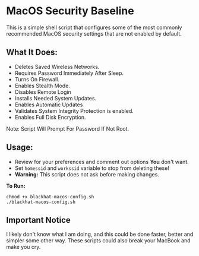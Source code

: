 # MacOS Security Baseline
This is a simple shell script that configures some of the most commonly recommended MacOS security settings that are not enabled by default.

## What It Does:
-   Deletes Saved Wireless Networks.
-   Requires Password Immediately After Sleep.
-   Turns On Firewall.
 -   Enables Stealth Mode.
-   Disables Remote Login
-   Installs Needed System Updates.
 -   Enables Automatic Updates
-   Validates System Integrity Protection is enabled.
-   Enables Full Disk Encryption.

Note: Script Will Prompt For Password If Not Root.

## Usage:
-   Review for your preferences and comment out options **You** don't want.
-   Set `homessid` and `workssid` variable to stop from deleting these!
-   **Warning:** This script does not ask before making changes.

**To Run:**

```
chmod +x blackhat-macos-config.sh
./blackhat-macos-config.sh
```


## Important Notice
I likely don't know what I am doing, and this could be done faster, better and simpler some other way. These scripts could also break your MacBook and make you cry.
